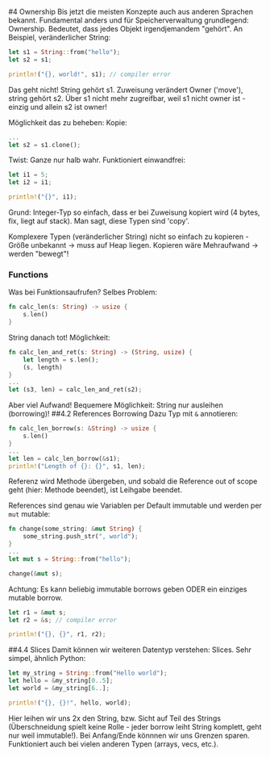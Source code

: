 #4 Ownership
Bis jetzt die meisten Konzepte auch aus anderen Sprachen bekannt.
Fundamental anders und für Speicherverwaltung grundlegend: Ownership. Bedeutet, dass jedes Objekt irgendjemandem "gehört".
An Beispiel, veränderlicher String:
```rust
let s1 = String::from("hello");
let s2 = s1;

println!("{}, world!", s1); // compiler error
```
Das geht nicht! String gehört s1.
Zuweisung verändert Owner ('move'), string gehört s2.
Über s1 nicht mehr zugreifbar, weil s1 nicht owner ist - einzig und allein s2 ist owner!

Möglichkeit das zu beheben: Kopie:
```rust
...
let s2 = s1.clone();
```

Twist: Ganze nur halb wahr. Funktioniert einwandfrei:
```rust
let i1 = 5;
let i2 = i1;

println!("{}", i1);
```

Grund: Integer-Typ so einfach, dass er bei Zuweisung kopiert wird (4 bytes, fix, liegt auf stack).
Man sagt, diese Typen sind 'copy'.

Komplexere Typen (veränderlicher String) nicht so einfach zu kopieren - Größe unbekannt -> muss auf Heap liegen.
Kopieren wäre Mehraufwand -> werden "bewegt"!

### Functions
Was bei Funktionsaufrufen? Selbes Problem:
```rust
fn calc_len(s: String) -> usize {
    s.len()
}
```
String danach tot! Möglichkeit:
```rust
fn calc_len_and_ret(s: String) -> (String, usize) {
    let length = s.len();
    (s, length)
}
...
let (s3, len) = calc_len_and_ret(s2);

```
Aber viel Aufwand! Bequemere Möglichkeit: String nur ausleihen (borrowing)!
##4.2 References Borrowing
Dazu Typ mit `&` annotieren:
```rust
fn calc_len_borrow(s: &String) -> usize {
    s.len()
}
...
let len = calc_len_borrow(&s1);
println!("Length of {}: {}", s1, len);
```
Referenz wird Methode übergeben, und sobald die Reference out of scope geht (hier: Methode beendet), ist Leihgabe beendet.

References sind genau wie Variablen per Default immutable und werden per `mut` mutable:
```rust
fn change(some_string: &mut String) {
    some_string.push_str(", world");
}
...
let mut s = String::from("hello");

change(&mut s);
```
Achtung: Es kann beliebig immutable borrows geben ODER ein einziges mutable borrow.
```rust
let r1 = &mut s;
let r2 = &s; // compiler error

println!("{}, {}", r1, r2);
```

##4.4 Slices
Damit können wir weiteren Datentyp verstehen: Slices. Sehr simpel, ähnlich Python:
```rust
let my_string = String::from("Hello world");
let hello = &my_string[0..5];
let world = &my_string[6..];

println!("{}, {}!", hello, world);
```
Hier leihen wir uns 2x den String, bzw. Sicht auf Teil des Strings (Überschneidung spielt keine Rolle - jeder borrow leiht String komplett, geht nur weil immutable!).
Bei Anfang/Ende könnnen wir uns Grenzen sparen. Funktioniert auch bei vielen anderen Typen (arrays, vecs, etc.).